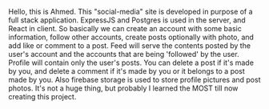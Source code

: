 Hello, this is Ahmed. This "social-media" site is developed in purpose of a full stack application. ExpressJS and Postgres is used in the server, and React in client.
So basically we can create an account with some basic information, follow other accounts, create posts optionally with photo, and add like or comment to a post. Feed will serve the contents posted by the user's account and the accounts that are being 'followed' by the user. Profile will contain only the user's posts. You can delete a post if it's made by you, and delete a comment if it's made by you or it belongs to a post made by you.
Also firebase storage is used to store profile pictures and post photos. It's not a huge thing, but probably I learned the MOST till now creating this project.
